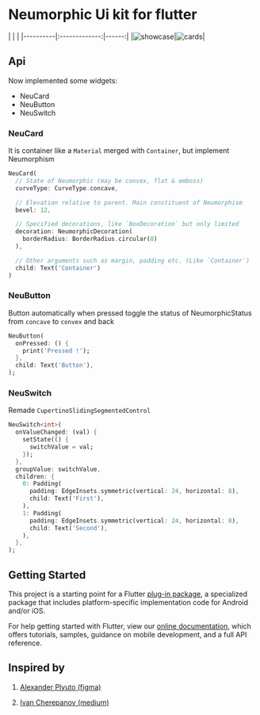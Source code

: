 # Neumorphic Ui kit for flutter

|   |   |
|----------|:-------------:|------:|
|![showcase](https://raw.githubusercontent.com/neumorphic/neumorphic.flutter/master/example/media/v0/all.gif?raw=true)|![cards](https://raw.githubusercontent.com/neumorphic/neumorphic.flutter/master/example/media/v0/cards.png?raw=true)|


## Api
Now implemented some widgets:

 - NeuCard
 - NeuButton
 - NeuSwitch

### NeuCard
It is container like a `Material` merged with `Container`, but implement Neumorphism

```dart
NeuCard(
  // State of Neumorphic (may be convex, flat & emboss)
  curveType: CurveType.concave,

  // Elevation relative to parent. Main constituent of Neumorphism
  bevel: 12,

  // Specified decorations, like `BoxDecoration` but only limited
  decoration: NeumorphicDecoration(
    borderRadius: BorderRadius.circular(8)
  ),

  // Other arguments such as margin, padding etc. (Like `Container`)
  child: Text('Container')
)
```

### NeuButton
Button automatically when pressed toggle the status of NeumorphicStatus from `concave` to `convex` and back
```dart
NeuButton(
  onPressed: () {
    print('Pressed !');
  },
  child: Text('Button'),
);
```

### NeuSwitch
Remade `CupertinoSlidingSegmentedControl`
```dart
NeuSwitch<int>(
  onValueChanged: (val) {
    setState(() {
      switchValue = val;
    });
  },
  groupValue: switchValue,
  children: {
    0: Padding(
      padding: EdgeInsets.symmetric(vertical: 24, horizontal: 8),
      child: Text('First'),
    ),
    1: Padding(
      padding: EdgeInsets.symmetric(vertical: 24, horizontal: 8),
      child: Text('Second'),
    ),
  },
);
```

## Getting Started

This project is a starting point for a Flutter
[plug-in package](https://flutter.dev/developing-packages/),
a specialized package that includes platform-specific implementation code for
Android and/or iOS.

For help getting started with Flutter, view our 
[online documentation](https://flutter.dev/docs), which offers tutorials, 
samples, guidance on mobile development, and a full API reference.

## Inspired by

1) [Alexander Plyuto (figma)](https://www.figma.com/file/J1uPSOY5k577mDpSfGFven/Skeuomorph-Small-Style-Guide)

2) [Ivan Cherepanov (medium)](https://medium.com/flutter-community/neumorphic-designs-in-flutter-eab9a4de2059)
